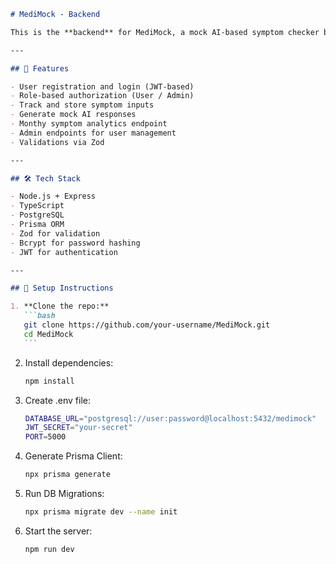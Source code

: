 ````md
# MediMock - Backend

This is the **backend** for MediMock, a mock AI-based symptom checker built with **Node.js**, **Express**, **TypeScript**, **Prisma**, and **PostgreSQL**.

---

## 🚀 Features

- User registration and login (JWT-based)
- Role-based authorization (User / Admin)
- Track and store symptom inputs
- Generate mock AI responses
- Monthy symptom analytics endpoint
- Admin endpoints for user management
- Validations via Zod

---

## 🛠️ Tech Stack

- Node.js + Express
- TypeScript
- PostgreSQL
- Prisma ORM
- Zod for validation
- Bcrypt for password hashing
- JWT for authentication

---

## 🔧 Setup Instructions

1. **Clone the repo:**
   ```bash
   git clone https://github.com/your-username/MediMock.git
   cd MediMock
   ```
````

2. Install dependencies:
   ```bash
   npm install
   ```
3. Create .env file:
   ```bash
   DATABASE_URL="postgresql://user:password@localhost:5432/medimock"
   JWT_SECRET="your-secret"
   PORT=5000
   ```
4. Generate Prisma Client:
   ```bash
   npx prisma generate
   ```
5. Run DB Migrations:

   ```bash
   npx prisma migrate dev --name init

   ```

6. Start the server:
   ```bash
   npm run dev
   ```
